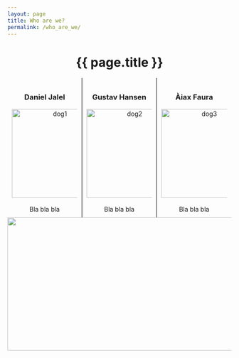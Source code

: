 ```yaml
---
layout: page
title: Who are we?
permalink: /who_are_we/
---
```


<h1 align="center" class="page-heading">{{ page.title }}</h1>

<html>
<head>
	<title>The authors</title>
	<style>
		.column {
			float: left;
			width: 33.33%;
			padding: 10px;
			box-sizing: border-box;
            text-align: center;
		}
		.column img {
			display: block; /* make the image a block element */
			max-width: 100%; /* set the maximum width of the image to the width of its parent element */
			height: auto; /* allow the height of the image to adjust proportionally */
			margin: 0 auto; /* center the image horizontally */
		}
		.column p {
			width: 80%; /* set the width of the paragraph text to 80% of the column */
			margin: 0 auto; /* center the paragraph text horizontally */
		}
        .border-right {
            border-right: 1px solid black;
        }
		.clearfix::after {
			content: "";
			clear: both;
			display: table;
		}
	</style>
</head>
<body>
	<div class="column border-right">
        <h3 align="center"> Daniel Jalel </h3>
        <img src="/SocialDataFinalProject/site_content/giphy.gif" alt="dog1" width="200" height="200">
        <br>
        <p>Bla bla bla</p>
	</div>
	<div class="column border-right">
        <h3 align="center"> Gustav Hansen </h3>
        <img src="/SocialDataFinalProject/site_content/giphy (1).gif" alt="dog2" width="200" height="200">
        <br>
        <p align="center">Bla bla bla</p>
	</div>
	<div class="column">
        <h3 align="center"> Àiax Faura </h3>
        <img src="/SocialDataFinalProject/site_content/giphy (2).gif" alt="dog3" width="200" height="200">
        <br>
        <p align="center">Bla bla bla</p>
	</div>
	<div class="clearfix"></div>
	<img src = "/SocialDataFinalProject/site_content/giphy (3).gif" width = 600 height = 300 class="centered-image"> </img>
</body>
</html>